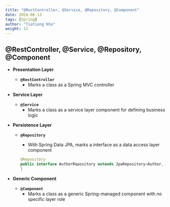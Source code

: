 ```yaml
---
title: "@RestController, @Service, @Repository, @Component"
date: 2024-06-13
tags: [Spring]
author: "Tiationg Kho"
weight: 11
---
```


## @RestController, @Service, @Repository, @Component

- **Presentation Layer**
    - **`@RestController`**
        - Marks a class as a Spring MVC controller
- **Service Layer**
    - **`@Service`**
        - Marks a class as a service layer component for defining business logic
- **Persistence Layer**
    - **`@Repository`**
        - With Spring Data JPA, marks a interface as a data access layer component
        
        ```java
        @Repository
        public interface AuthorRepository extends JpaRepository<Author, Long> {
        }
        ```
        
- **Generic Component**
    - **`@Component`**
        - Marks a class as a generic Spring-managed component with no specific layer role